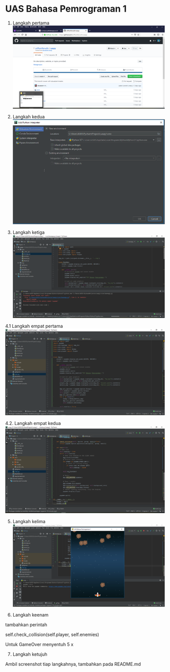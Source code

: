 # UAS Bahasa Pemrograman 1

1. Langkah pertama
![img](https://raw.githubusercontent.com/arifhanifanudin/uaspy/master/screenshot/1.png)

2. Langkah kedua
![img](https://raw.githubusercontent.com/arifhanifanudin/uaspy/master/screenshot/2.PNG)

3. Langkah ketiga
![img](https://raw.githubusercontent.com/arifhanifanudin/uaspy/master/screenshot/3.png)

4.1 Langkah empat pertama
![img](https://raw.githubusercontent.com/arifhanifanudin/uaspy/master/screenshot/4.1.png)

4.2. Langkah empat kedua
![img](https://raw.githubusercontent.com/arifhanifanudin/uaspy/master/screenshot/4.2.png)

5. Langkah kelima
![img](https://raw.githubusercontent.com/arifhanifanudin/uaspy/master/screenshot/5.png)

6. Langkah keenam
  
  tambahkan perintah 
  
   self.check_collision(self.player, self.enemies)
  
  Untuk GameOver menyentuh 5 x

7. Langkah ketujuh

  Ambil screenshot tiap langkahnya, tambahkan pada README.md

